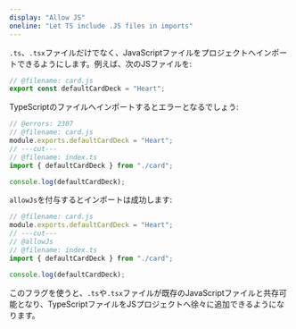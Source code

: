 ```yaml
---
display: "Allow JS"
oneline: "Let TS include .JS files in imports"
---
```


`.ts`、`.tsx`ファイルだけでなく、JavaScriptファイルをプロジェクトへインポートできるようにします。例えば、次のJSファイルを:

```js twoslasher
// @filename: card.js
export const defaultCardDeck = "Heart";
```

TypeScriptのファイルへインポートするとエラーとなるでしょう:

```ts twoslasher
// @errors: 2307
// @filename: card.js
module.exports.defaultCardDeck = "Heart";
// ---cut---
// @filename: index.ts
import { defaultCardDeck } from "./card";

console.log(defaultCardDeck);
```

`allowJs`を付与するとインポートは成功します:

```ts twoslasher
// @filename: card.js
module.exports.defaultCardDeck = "Heart";
// ---cut---
// @allowJs
// @filename: index.ts
import { defaultCardDeck } from "./card";

console.log(defaultCardDeck);
```

このフラグを使うと、`.ts`や`.tsx`ファイルが既存のJavaScriptファイルと共存可能となり、TypeScriptファイルをJSプロジェクトへ徐々に追加できるようになります。
